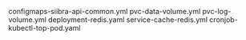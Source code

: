 configmaps-siibra-api-common.yml
pvc-data-volume.yml
pvc-log-volume.yml
deployment-redis.yaml
service-cache-redis.yml
cronjob-kubectl-top-pod.yaml